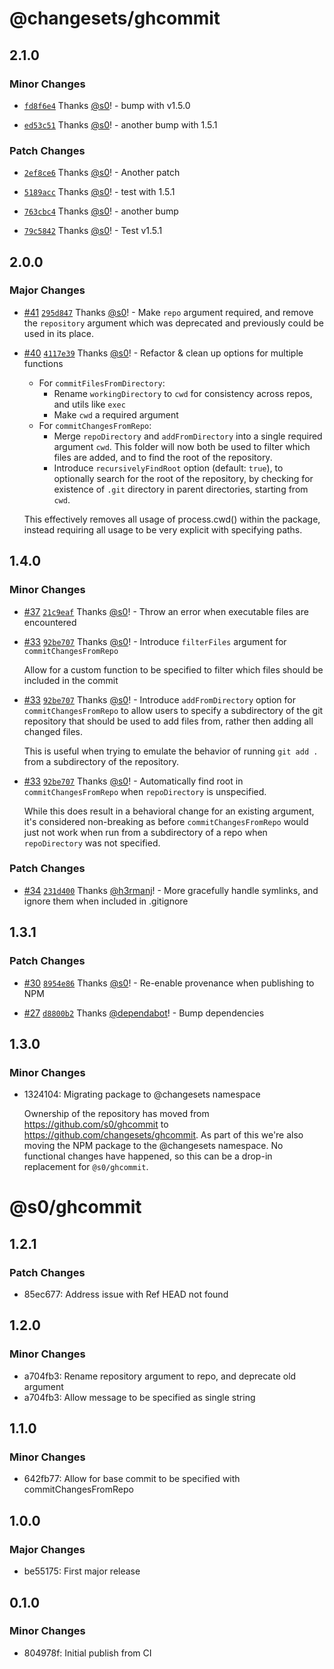 # @changesets/ghcommit

## 2.1.0

### Minor Changes

- [`fd8f6e4`](https://github.com/s0/changests-action-tests/commit/fd8f6e4c7b2481dab6c05d992ba8cdcedfd1227b) Thanks [@s0](https://github.com/s0)! - bump with v1.5.0

- [`ed53c51`](https://github.com/s0/changests-action-tests/commit/ed53c51b0e3cc2df456bb3a4af5c54a7da134c33) Thanks [@s0](https://github.com/s0)! - another bump with 1.5.1

### Patch Changes

- [`2ef8ce6`](https://github.com/s0/changests-action-tests/commit/2ef8ce6edbb289b5d03538c56f9b310438f5058f) Thanks [@s0](https://github.com/s0)! - Another patch

- [`5189acc`](https://github.com/s0/changests-action-tests/commit/5189accadd496f1fa9df23f8b21014ba42ffc641) Thanks [@s0](https://github.com/s0)! - test with 1.5.1

- [`763cbc4`](https://github.com/s0/changests-action-tests/commit/763cbc42056d145cf6badb57985bd86cfdd0103c) Thanks [@s0](https://github.com/s0)! - another bump

- [`79c5842`](https://github.com/s0/changests-action-tests/commit/79c58422826a3369a2aef3600b9683a2b890407e) Thanks [@s0](https://github.com/s0)! - Test v1.5.1

## 2.0.0

### Major Changes

- [#41](https://github.com/changesets/ghcommit/pull/41) [`295d847`](https://github.com/changesets/ghcommit/commit/295d84746faa73afb64ee2cfead1be53c66ec526) Thanks [@s0](https://github.com/s0)! - Make `repo` argument required,
  and remove the `repository` argument which was deprecated
  and previously could be used in its place.

- [#40](https://github.com/changesets/ghcommit/pull/40) [`4117e39`](https://github.com/changesets/ghcommit/commit/4117e398eafae4cdf42837e1240e140dbc6592db) Thanks [@s0](https://github.com/s0)! - Refactor & clean up options for multiple functions

  - For `commitFilesFromDirectory`:
    - Rename `workingDirectory` to `cwd` for consistency across repos,
      and utils like `exec`
    - Make `cwd` a required argument
  - For `commitChangesFromRepo`:
    - Merge `repoDirectory` and `addFromDirectory` into a single required argument
      `cwd`. This folder will now both be used to filter which files are added,
      and to find the root of the repository.
    - Introduce `recursivelyFindRoot` option (default: `true`),
      to optionally search for the root of the repository,
      by checking for existence of `.git` directory in parent directories,
      starting from `cwd`.

  This effectively removes all usage of process.cwd() within the package,
  instead requiring all usage to be very explicit with specifying paths.

## 1.4.0

### Minor Changes

- [#37](https://github.com/changesets/ghcommit/pull/37) [`21c9eaf`](https://github.com/changesets/ghcommit/commit/21c9eafeb82a81c1e08f7930e75e3053cb7d4196) Thanks [@s0](https://github.com/s0)! - Throw an error when executable files are encountered

- [#33](https://github.com/changesets/ghcommit/pull/33) [`92be707`](https://github.com/changesets/ghcommit/commit/92be707102786c84602733a18de9f478d8b95f28) Thanks [@s0](https://github.com/s0)! - Introduce `filterFiles` argument for `commitChangesFromRepo`

  Allow for a custom function to be specified to filter which files should be
  included in the commit

- [#33](https://github.com/changesets/ghcommit/pull/33) [`92be707`](https://github.com/changesets/ghcommit/commit/92be707102786c84602733a18de9f478d8b95f28) Thanks [@s0](https://github.com/s0)! - Introduce `addFromDirectory` option for `commitChangesFromRepo` to allow users to
  specify a subdirectory of the git repository that should be used to add files
  from, rather then adding all changed files.

  This is useful when trying to emulate the behavior of running `git add .`
  from a subdirectory of the repository.

- [#33](https://github.com/changesets/ghcommit/pull/33) [`92be707`](https://github.com/changesets/ghcommit/commit/92be707102786c84602733a18de9f478d8b95f28) Thanks [@s0](https://github.com/s0)! - Automatically find root in `commitChangesFromRepo`
  when `repoDirectory` is unspecified.

  While this does result in a behavioral change for an existing argument,
  it's considered non-breaking as before `commitChangesFromRepo` would just not
  work when run from a subdirectory of a repo when `repoDirectory` was not
  specified.

### Patch Changes

- [#34](https://github.com/changesets/ghcommit/pull/34) [`231d400`](https://github.com/changesets/ghcommit/commit/231d400d0a0fbfb102cb5a8bb6fac466babed12e) Thanks [@h3rmanj](https://github.com/h3rmanj)! - More gracefully handle symlinks, and ignore them when included in .gitignore

## 1.3.1

### Patch Changes

- [#30](https://github.com/changesets/ghcommit/pull/30) [`8954e86`](https://github.com/changesets/ghcommit/commit/8954e86d778b37dfacf7539cdfadd7a7bdcfbfcf) Thanks [@s0](https://github.com/s0)! - Re-enable provenance when publishing to NPM

- [#27](https://github.com/changesets/ghcommit/pull/27) [`d8800b2`](https://github.com/changesets/ghcommit/commit/d8800b2127d059771863c06d975b43f681d87a16) Thanks [@dependabot](https://github.com/apps/dependabot)! - Bump dependencies

## 1.3.0

### Minor Changes

- 1324104: Migrating package to @changesets namespace

  Ownership of the repository has moved from https://github.com/s0/ghcommit
  to https://github.com/changesets/ghcommit. As part of this we're also moving the
  NPM package to the @changesets namespace. No functional changes have happened,
  so this can be a drop-in replacement for `@s0/ghcommit`.

# @s0/ghcommit

## 1.2.1

### Patch Changes

- 85ec677: Address issue with Ref HEAD not found

## 1.2.0

### Minor Changes

- a704fb3: Rename repository argument to repo, and deprecate old argument
- a704fb3: Allow message to be specified as single string

## 1.1.0

### Minor Changes

- 642fb77: Allow for base commit to be specified with commitChangesFromRepo

## 1.0.0

### Major Changes

- be55175: First major release

## 0.1.0

### Minor Changes

- 804978f: Initial publish from CI
